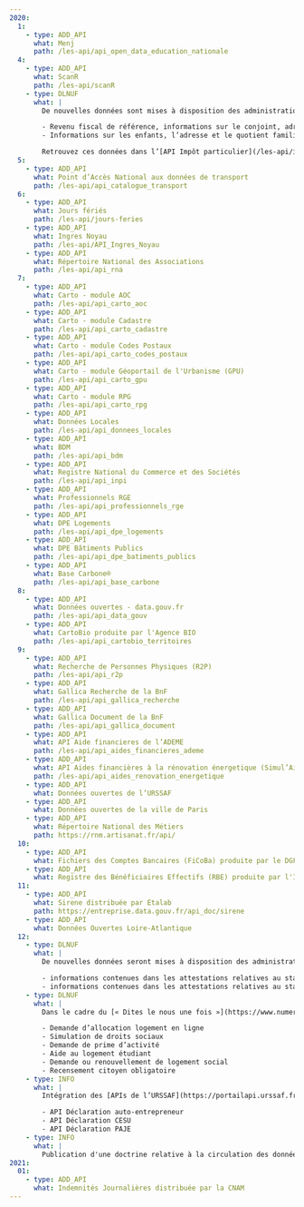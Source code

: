 ```yaml
---
2020:
  1:
    - type: ADD_API
      what: Menj
      path: /les-api/api_open_data_education_nationale
  4:
    - type: ADD_API
      what: ScanR
      path: /les-api/scanR
    - type: DLNUF
      what: |
        De nouvelles données sont mises à disposition des administrations dans le cadre du [« Dites le nous une fois »](https://www.numerique.gouv.fr/services/guichet-dites-le-nous-une-fois/) :

        - Revenu fiscal de référence, informations sur le conjoint, adresse
        - Informations sur les enfants, l’adresse et le quotient familial

        Retrouvez ces données dans l’[API Impôt particulier](/les-api/impot-particulier) et l’[API Particulier](/les-api/api-particulier)
  5:
    - type: ADD_API
      what: Point d’Accès National aux données de transport
      path: /les-api/api_catalogue_transport
  6:
    - type: ADD_API
      what: Jours fériés
      path: /les-api/jours-feries
    - type: ADD_API
      what: Ingres Noyau
      path: /les-api/API_Ingres_Noyau
    - type: ADD_API
      what: Répertoire National des Associations
      path: /les-api/api_rna
  7:
    - type: ADD_API
      what: Carto - module AOC
      path: /les-api/api_carto_aoc
    - type: ADD_API
      what: Carto - module Cadastre
      path: /les-api/api_carto_cadastre
    - type: ADD_API
      what: Carto - module Codes Postaux
      path: /les-api/api_carto_codes_postaux
    - type: ADD_API
      what: Carto - module Géoportail de l'Urbanisme (GPU)
      path: /les-api/api_carto_gpu
    - type: ADD_API
      what: Carto - module RPG
      path: /les-api/api_carto_rpg
    - type: ADD_API
      what: Données Locales
      path: /les-api/api_donnees_locales
    - type: ADD_API
      what: BDM
      path: /les-api/api_bdm
    - type: ADD_API
      what: Registre National du Commerce et des Sociétés
      path: /les-api/api_inpi
    - type: ADD_API
      what: Professionnels RGE
      path: /les-api/api_professionnels_rge
    - type: ADD_API
      what: DPE Logements
      path: /les-api/api_dpe_logements
    - type: ADD_API
      what: DPE Bâtiments Publics
      path: /les-api/api_dpe_batiments_publics
    - type: ADD_API
      what: Base Carbone®
      path: /les-api/api_base_carbone
  8:
    - type: ADD_API
      what: Données ouvertes - data.gouv.fr
      path: /les-api/api_data_gouv
    - type: ADD_API
      what: CartoBio produite par l'Agence BIO
      path: /les-api/api_cartobio_territoires
  9:
    - type: ADD_API
      what: Recherche de Personnes Physiques (R2P)
      path: /les-api/api_r2p
    - type: ADD_API
      what: Gallica Recherche de la BnF
      path: /les-api/api_gallica_recherche
    - type: ADD_API
      what: Gallica Document de la BnF
      path: /les-api/api_gallica_document
    - type: ADD_API
      what: API Aide financieres de l’ADEME
      path: /les-api/api_aides_financieres_ademe
    - type: ADD_API
      what: API Aides financières à la rénovation énergetique (Simul’Aid€s)
      path: /les-api/api_aides_renovation_energetique
    - type: ADD_API
      what: Données ouvertes de l’URSSAF
    - type: ADD_API
      what: Données ouvertes de la ville de Paris
    - type: ADD_API
      what: Répertoire National des Métiers
      path: https://rnm.artisanat.fr/api/
  10:
    - type: ADD_API
      what: Fichiers des Comptes Bancaires (FiCoBa) produite par le DGFiP
    - type: ADD_API
      what: Registre des Bénéficiaires Effectifs (RBE) produite par l'INPI
  11:
    - type: ADD_API
      what: Sirene distribuée par Etalab
      path: https://entreprise.data.gouv.fr/api_doc/sirene
    - type: ADD_API
      what: Données Ouvertes Loire-Atlantique
  12:
    - type: DLNUF
      what: |
        De nouvelles données seront mises à disposition des administrations dans le cadre du [« Dites le nous une fois »](https://www.numerique.gouv.fr/services/guichet-dites-le-nous-une-fois/) :

        - informations contenues dans les attestations relatives au statut demandeur d'emploi
        - informations contenues dans les attestations relatives au statut étudiant
    - type: DLNUF
      what: |
        Dans le cadre du [« Dites le nous une fois »](https://www.numerique.gouv.fr/services/guichet-dites-le-nous-une-fois/), l’échange des données entre administrations permettra le pré-remplissage de 6 démarches administratives:

        - Demande d’allocation logement en ligne
        - Simulation de droits sociaux
        - Demande de prime d’activité
        - Aide au logement étudiant
        - Demande ou renouvellement de logement social
        - Recensement citoyen obligatoire
    - type: INFO
      what: |
        Intégration des [APIs de l’URSSAF](https://portailapi.urssaf.fr/fr/) :

        - API Déclaration auto-entrepreneur
        - API Déclaration CESU
        - API Déclaration PAJE
    - type: INFO
      what: |
        Publication d'une doctrine relative à la circulation des données entre administrations
2021:
  01:
    - type: ADD_API
      what: Indemnités Journalières distribuée par la CNAM
---
```

